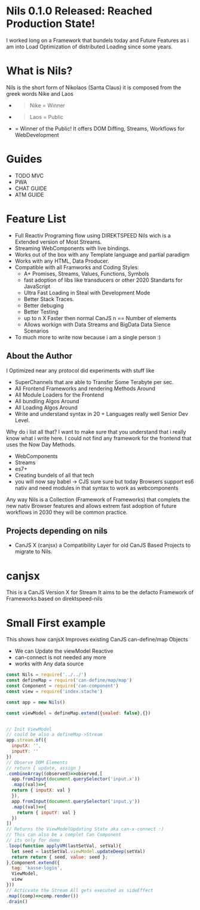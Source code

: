 # Nils 0.1.0 Released: Reached Production State!
I worked long on a Framework that bundels today and Future Features as i am into Load Optimization of distributed Loading since some years.


# What is Nils?
Nils is the short form of Nikolaos (Santa Claus) it is composed from the greek words Nike and Laos 
- > Nike = Winner
- > Laos = Public
- = Winner of the Public!
It offers DOM Diffing, Streams, Workflows for WebDevelopment


# Guides
- TODO MVC
- PWA
- CHAT GUIDE
- ATM GUIDE

# Feature List
- Full Reactiv Programing flow using DIREKTSPEED Nils wich is a Extended version of Most Streams.
- Streaming WebComponents with live bindings.
- Works out of the box with any Template language and partial paradigm
- Works with any HTML, Data Producer.
- Compatible with all Framworks and Coding Styles:
  - A+ Promises, Streams, Values, Functions, Symbols
  - fast adoption of libs like transducers or other 2020 Standarts for JavaScript
  - Ultra Fast Loading in Steal with Development Mode
  - Better Stack Traces.
  - Better debuging 
  - Better Testing
  - up to n X Faster then normal CanJS n == Number of elements
  - Allows workign with Data Streams and BigData Data Sience Scenarios
- To much more to write now because i am a single person :)
## About the Author
I Optimized near any protocol did experiments with stuff like 
- SuperChannels that are able to Transfer Some Terabyte per sec.
- All Frontend Frameworks and rendering Methods Around
- All Module Loaders for the Frontend
- All bundling Algos Around
- All Loading Algos Around
- Write and understand syntax in 20 + Languages really well Senior Dev Level.

Why do i list all that? I want to make sure that you understand that i really know what i write here.
I could not find any framework for the frontend that uses the Now Day Methods.
- WebComponents
- Streams
- es7+
- Creating bundels of all that tech
 - you will now say babel -> CJS sure sure but today Browsers support es6 nativ and need modules in that syntax to work as webcomponents
 
 Any way Nils is a Collection (Framework of Frameworks) that complets the new nativ Browser features and allows extrem fast adoption of future workflows
 in 2030 they will be common practice.
 
 ## Projects depending on nils 
 - CanJS X (canjsx) a Compatibility Layer for old CanJS Based Projects to migrate to Nils.
 
 # canjsx
This is a CanJS Version X for Stream It aims to be the defacto Framework of Frameworks based on direktspeed-nils

# Small First example
This shows how canjsX Improves existing CanJS can-define/map Objects
- We can Update the viewModel Reactive
- can-connect is not needed any more
- works with Any data source
```javascript
const Nils = require('../../')
const defineMap = require('can-define/map/map')
const Component = require('can-component')
const view = require('index.stache')

const app = new Nils()

const viewModel = defineMap.extend({sealed: false},{})


// Init ViewModel
// could be also a defineMap->Stream
app.stream.of({
  inputX: '',
  inputY: ''
})
// Observe DOM Elements
// return { update, assign }
.combineArray((observed)=>observed,[
  app.fromInput(document.querySelector('input.x'))
  .map((val)=>{
  return { inputX: val }
  }),
  app.fromInput(document.querySelector('input.y'))
  .map((val)=>{
    return { inputY: val }
  })
])
// Returns the ViewModelUpdating State aka can-x-connect :)
// This can also be a complet Can Component
// its only for demo
.loop(function applyVM(lastSetVal, setVal){
  let seed = lastSetVal.viewModel.updateDeep(setVal)
  return return { seed, value: seed };
},Component.extend({
  tag: 'kasse-login',
  ViewModel,
  view
}))
// Acticvate the Stream All gets executed as sideEffect
.map((comp)=>comp.render())
.drain()
```
